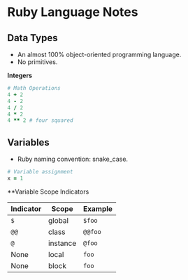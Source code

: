 # Ruby Language Notes


## Data Types

- An almost 100% object-oriented programming language.
- No primitives.

**Integers**

```ruby
# Math Operations
4 + 2
4 - 2
4 / 2
4 * 2
4 ** 2 # four squared
```


## Variables

- Ruby naming convention: snake_case.

```ruby
# Variable assignment
x = 1
```

**Variable Scope Indicators

| Indicator | Scope    | Example |
| --------- | -------- | --------|
| `$`       | global   | `$foo`  |
| `@@`      | class    | `@@foo` |
| `@`       | instance | `@foo`  |
| None      | local    | `foo`   |
| None      | block    | `foo`   |

